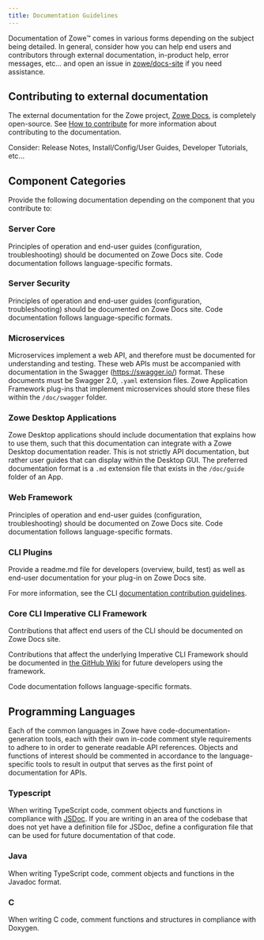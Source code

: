 ```yaml
---
title: Documentation Guidelines
--- 
```


Documentation of Zowe&trade; comes in various forms depending on the subject being detailed. In general, consider how you can help end users and contributors through external documentation, in-product help, error messages, etc... and open an issue in [zowe/docs-site](https://github.com/zowe/docs-site) if you need assistance.

## Contributing to external documentation 
The external documentation for the Zowe project, [Zowe Docs](https://docs.zowe.org/), is completely open-source. See [How to contribute](../contributing.md) for more information about contributing to the documentation.

Consider: Release Notes, Install/Config/User Guides, Developer Tutorials, etc... 

## Component Categories

Provide the following documentation depending on the component that you contribute to: 

### Server Core

Principles of operation and end-user guides (configuration, troubleshooting) should be documented on Zowe Docs site. Code documentation follows language-specific formats.

### Server Security

Principles of operation and end-user guides (configuration, troubleshooting) should be documented on Zowe Docs site. Code documentation follows language-specific formats.

### Microservices

Microservices implement a web API, and therefore must be documented for understanding and testing. These web APIs must be accompanied with documentation in the Swagger (https://swagger.io/) format. These documents must be Swagger 2.0, `.yaml` extension files. Zowe Application Framework plug-ins that implement microservices should store these files within the `/doc/swagger` folder.

### Zowe Desktop Applications

Zowe Desktop applications should include documentation that explains how to use them, such that this documentation can integrate with a Zowe Desktop documentation reader. This is not strictly API documentation, but rather user guides that can display within the Desktop GUI. The preferred documentation format is a `.md` extension file that exists in the `/doc/guide` folder of an App.

### Web Framework

Principles of operation and end-user guides (configuration, troubleshooting) should be documented on Zowe Docs site. Code documentation follows language-specific formats.

### CLI Plugins

Provide a readme.md file for developers (overview, build, test) as well as end-user documentation for your plug-in on Zowe Docs site. 

For more information, see the CLI [documentation contribution guidelines](https://github.com/zowe/zowe-cli/blob/conformance/CONTRIBUTING.md#documentation-guidelines).

### Core CLI Imperative CLI Framework

Contributions that affect end users of the CLI should be documented on Zowe Docs site.

Contributions that affect the underlying Imperative CLI Framework should be documented in [the GitHub Wiki](https://github.com/zowe/imperative/wiki) for future developers using the framework.

Code documentation follows language-specific formats.

## Programming Languages

Each of the common languages in Zowe have code-documentation-generation tools, each with their own in-code comment style requirements to adhere to in order to generate readable API references. Objects and functions of interest should be commented in accordance to the language-specific tools to result in output that serves as the first point of documentation for APIs.

### Typescript

When writing TypeScript code, comment objects and functions in compliance with [JSDoc](http://usejsdoc.org/). If you are writing in an area of the codebase that does not yet have a definition file for JSDoc, define a configuration file that can be used for future documentation of that code.

### Java

When writing TypeScript code, comment objects and functions in the Javadoc format.

### C

When writing C code, comment functions and structures in compliance with Doxygen.
